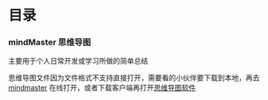 # 目录
### mindMaster 思维导图
主要用于个人日常开发或学习所做的简单总结

思维导图文件因为文件格式不支持直接打开，需要看的小伙伴要下载到本地，再去[mindmaster](https://mm.edrawsoft.cn/files)  在线打开，或者下载客户端再打开[思维导图软件](https://www.edrawsoft.cn/download/mindmaster/)

